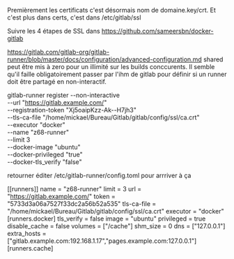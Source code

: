 Premièrement les certificats c'est désormais nom de domaine.key/crt.
Et c'est plus dans certs, c'est dans /etc/gitlab/ssl

Suivre les 4 étapes de SSL dans https://github.com/sameersbn/docker-gitlab



https://gitlab.com/gitlab-org/gitlab-runner/blob/master/docs/configuration/advanced-configuration.md
shared peut être mis à zero pour un illimité sur les builds conccurents.
Il semble qu'il faille obligatoirement passer par l'ihm de gitlab pour définir si un runner doit être partagé en non-interactif.

gitlab-runner register --non-interactive \
    --url "https://gitlab.example.com/" \
    --registration-token "Xj5oaipKzz-Ak--H7jh3" \
    --tls-ca-file "/home/mickael/Bureau/Gitlab/gitlab/config/ssl/ca.crt" \
    --executor "docker" \
    --name "z68-runner" \
    --limit 3 \
    --docker-image "ubuntu" \
    --docker-privileged "true" \
    --docker-tls_verify "false"

retourner éditer /etc/gitlab-runner/config.toml pour arrriver à ça

[[runners]]
  name = "z68-runner"
  limit = 3
  url = "https://gitlab.example.com/"
  token = "5733d3a06a7527f33dc2a56b52a535"
  tls-ca-file = "/home/mickael/Bureau/Gitlab/gitlab/config/ssl/ca.crt"
  executor = "docker"
  [runners.docker]
    tls_verify = false
    image = "ubuntu"
    privileged = true
    disable_cache = false
    volumes = ["/cache"]
    shm_size = 0
    dns = ["127.0.0.1"]
    extra_hosts = ["gitlab.example.com:192.168.1.17","pages.example.com:127.0.0.1"]
  [runners.cache]
